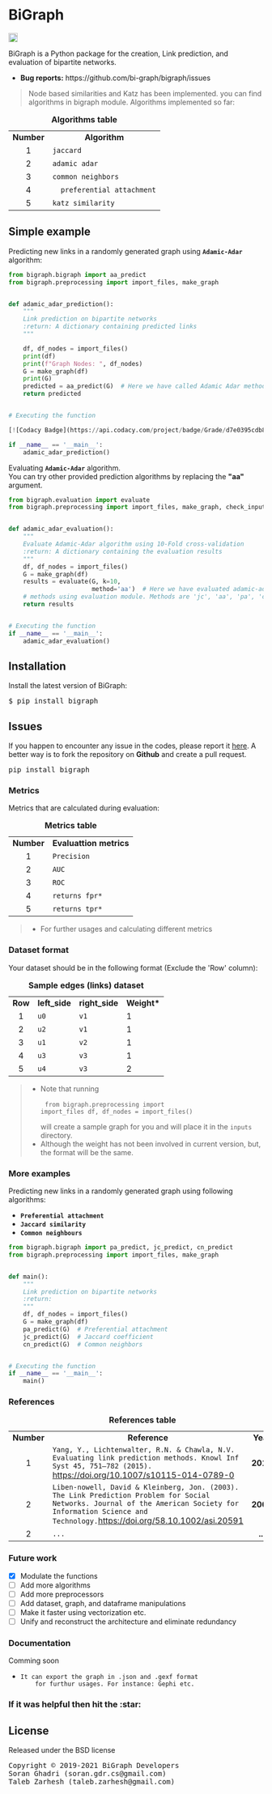 <h1>BiGraph</h1>
<a href="https://badge.fury.io/py/bigraph"><img src="https://badge.fury.io/py/bigraph.svg" alt="PyPI version" height="18"></a>


<p>BiGraph is a Python package for the creation, Link prediction, and 
evaluation of bipartite networks.</p>

<ul>
    <li><b>Bug reports:</b> https://github.com/bi-graph/bigraph/issues</li>
</ul>

> Node based similarities and Katz has been implemented. you can find algorithms in bigraph module. Algorithms implemented so far:

<div align="center">
<table>
<caption><b>Algorithms table</b></caption>
    <tr>
        <td><b>Number</b></td>
        <td align="center"><b>Algorithm</b></td>
    </tr>
    <tr>
        <td align="center">1</td>
        <td><code>jaccard</code></td>
    </tr>
    <tr>
        <td align="center">2</td>
        <td><code>adamic adar</code></td>
    </tr>
    <tr>
        <td align="center">3</td>
        <td><code>common neighbors</code></td>
    </tr>
    <tr>
        <td align="center">4</td>
        <td><code>	preferential attachment</code></td>
    </tr>
    <tr>
        <td align="center">5</td>
        <td><code>katz similarity</code></td>
    </tr>
</table>
</div>

<h2>Simple example</h2>
<p>Predicting new links in a randomly generated graph using 
<code><b>Adamic-Adar</b></code> algorithm:</p>

```python
from bigraph.bigraph import aa_predict
from bigraph.preprocessing import import_files, make_graph


def adamic_adar_prediction():
    """
    Link prediction on bipartite networks
    :return: A dictionary containing predicted links
    """

    df, df_nodes = import_files()
    print(df)
    print(f"Graph Nodes: ", df_nodes)
    G = make_graph(df)
    print(G)
    predicted = aa_predict(G)  # Here we have called Adamic Adar method from bigraph module
    return predicted


# Executing the function

[![Codacy Badge](https://api.codacy.com/project/badge/Grade/d7e0395cdb814c89bf879ffe3581153c)](https://app.codacy.com/gh/bi-graph/bigraph?utm_source=github.com&utm_medium=referral&utm_content=bi-graph/bigraph&utm_campaign=Badge_Grade)

if __name__ == '__main__':
    adamic_adar_prediction()
```

<p>Evaluating <code><b>Adamic-Adar</b></code> algorithm.<br>
You can try other provided prediction algorithms by replacing the <b>"aa"</b> argument.</p>

```python
from bigraph.evaluation import evaluate
from bigraph.preprocessing import import_files, make_graph, check_input_files


def adamic_adar_evaluation():
    """
    Evaluate Adamic-Adar algorithm using 10-Fold cross-validation 
    :return: A dictionary containing the evaluation results
    """
    df, df_nodes = import_files()
    G = make_graph(df)
    results = evaluate(G, k=10,
                       method='aa')  # Here we have evaluated adamic-adar
    # methods using evaluation module. Methods are 'jc', 'aa', 'pa', 'cn'
    return results


# Executing the function
if __name__ == '__main__':
    adamic_adar_evaluation()
```

<div>
  <h2>Installation</h2>
  <p>Install the latest version of BiGraph:</p>
  <pre>$ pip install bigraph</pre>
</div>

<div>
  <h2>Issues</h2>
  <p>If you happen to encounter any issue in the codes, please report it
    <a href="https://github.com/bi-graph/bigraph/issues">here</a>. 
    A better way is to fork the repository on <b>Github</b> and create a pull request.</p>
  <pre>pip install bigraph</pre>
</div>


<h3>Metrics</h3>
<p>Metrics that are calculated during evaluation:</p>

<div>
<table>
<caption><b>Metrics table</b></caption>
    <tr>
        <td><b>Number</b></td>
        <td align="center"><b>Evaluattion metrics</b></td>
    </tr>
    <tr>
        <td align="center">1</td>
        <td><code>Precision</code></td>
    </tr>
    <tr>
        <td align="center">2</td>
        <td><code>AUC</code></td>
    </tr>
    <tr>
        <td align="center">3</td>
        <td><code>ROC</code></td>
    </tr>
    <tr>
        <td align="center">4</td>
        <td><code>returns fpr*</code></td>
    </tr>
    <tr>
        <td align="center">5</td>
        <td><code>returns tpr*</code></td>
    </tr>
</table>
</div>

> * For further usages and calculating different metrics

<h3>Dataset format</h3>
<p>Your dataset should be in the following format (Exclude the 'Row' column):</p>

<div>
<table>
<caption><b>Sample edges (links) dataset</b></caption>
    <tr>
        <td><b>Row</b></td>
        <td align="center"><b>left_side</b></td>
        <td align="center"><b>right_side</b></td>
        <td align="center"><b>Weight*</b></td>
    </tr>
    <tr>
        <td align="center">1</td>
        <td><code>u0</code></td>
        <td><code>v1</code></td>
        <td>1</td>
    </tr>
    <tr>
        <td align="center">2</td>
        <td><code>u2</code></td>
        <td><code>v1</code></td>
        <td>1</td>
    </tr>
    <tr>
        <td align="center">3</td>
        <td><code>u1</code></td>
        <td><code>v2</code></td>
        <td>1</td>
    </tr>
    <tr>
        <td align="center">4</td>
        <td><code>u3</code></td>
        <td><code>v3</code></td>
        <td>1</td>
    </tr>
    <tr>
        <td align="center">5</td>
        <td><code>u4</code></td>
        <td><code>v3</code></td>
        <td>2</td>
    </tr>
</table>
</div>

> * Note that running <pre>
<code>from bigraph.preprocessing import import_files
df, df_nodes = import_files()</code></pre>will create a sample graph for you and will place it in the
<code>inputs</code> directory.
> * Although the weight has not been involved in current version, but, the format will be the same.

<h3>More examples</h3>
<p>Predicting new links in a randomly generated graph using following algorithms:</p>
<ul>
  <li><code><b>Preferential attachment</b></code></li>
  <li><code><b>Jaccard similarity</b></code></li>
  <li><code><b>Common neighbours</b></code></li>
</ul>

```python
from bigraph.bigraph import pa_predict, jc_predict, cn_predict
from bigraph.preprocessing import import_files, make_graph


def main():
    """
    Link prediction on bipartite networks
    :return:
    """
    df, df_nodes = import_files()
    G = make_graph(df)
    pa_predict(G)  # Preferential attachment
    jc_predict(G)  # Jaccard coefficient
    cn_predict(G)  # Common neighbors


# Executing the function
if __name__ == '__main__':
    main()
```

<h3>References</h3>

<div>
<table>
<caption><b>References table</b></caption>
    <tr>
        <td><b>Number</b></td>
        <td align="center"><b>Reference</b></td>
        <td align="center"><b>Year</b></td>
    </tr>
    <tr>
        <td align="center">1</td>
        <td><code>Yang, Y., Lichtenwalter, R.N. & Chawla, N.V. Evaluating link prediction methods. Knowl Inf Syst 45, 751–782 (2015).</code> <a href="https://doi.org/10.1007/s10115-014-0789-0"
target="_blank">https://doi.org/10.1007/s10115-014-0789-0</a></td>
        <td align="center"><b>2015</b></td>
    </tr>
    <tr>
        <td align="center">2</td>
        <td><code>Liben-nowell, David & Kleinberg, Jon. (2003). The Link Prediction Problem for Social Networks. Journal of the American Society for Information Science and Technology.</code><a href="https://doi.org/58.10.1002/asi.20591"
target="_blank">https://doi.org/58.10.1002/asi.20591</a></td>
        <td align="center"><b>2003</b></td>
    </tr>
    <tr>
        <td align="center">2</td>
        <td><code>...</code></td>
        <td align="center"><b>...</b></td>
    </tr>
</table>
</div>

<h3>Future work</h3>

- [x] Modulate the functions
- [ ] Add more algorithms
- [ ] Add more preprocessors
- [ ] Add dataset, graph, and dataframe manipulations
- [ ] Make it faster using vectorization etc.
- [ ] Unify and reconstruct the architecture and eliminate redundancy

<h3>Documentation</h3>
<p>Comming soon</p>


<ul>
  <li>
    <code>It can export the graph in .json and .gexf format 
    for furthur usages. For instance: Gephi etc.</code>
  </li>
</ul>


<h3>If it was helpful then hit the <span>:star:</span></h3>

<h2>License</h3>
<p>Released under the BSD license</p>
<div class="footer"><pre>Copyright &copy; 2019-2021 BiGraph Developers
Soran Ghadri (soran.gdr.cs@gmail.com)
Taleb Zarhesh (taleb.zarhesh@gmail.com)</pre>
</div>